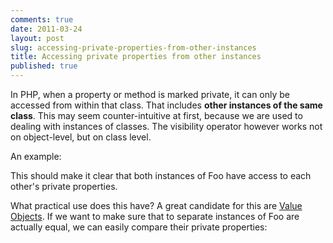 ```yaml
---
comments: true
date: 2011-03-24
layout: post
slug: accessing-private-properties-from-other-instances
title: Accessing private properties from other instances
published: true
---
```


In PHP, when a property or method is marked private, it can only be accessed from within that class. That includes **other instances of the same class**. This may seem counter-intuitive at first, because we are used to dealing with instances of classes. The visibility operator however works not on object-level, but on class level.

An example:

<script src="https://gist.github.com/885448.js?file=private_properties1.php"></script>

This should make it clear that both instances of Foo have access to each other's private properties.

What practical use does this have? A great candidate for this are [Value Objects](http://domaindrivendesign.org/node/135). If we want to make sure that to separate instances of Foo are actually equal, we can easily compare their private properties:

<script src="https://gist.github.com/885448.js?file=private_properties2.php"></script>

